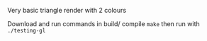 Very basic triangle render with 2 colours

Download and run commands in build/ compile `make` then run with `./testing-gl`
